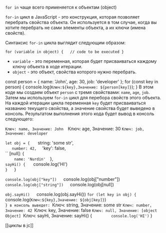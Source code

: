 `for in` чаще всего применяется к объектам (object)

`for-in` цикл в JavaScript - это конструкция, которая позволяет перебрать свойства объекта. Он используется в том случае, когда вы хотите перебрать не сами элементы объекта, а их ключи (имена свойств).

Синтаксис `for-in` цикла выглядит следующим образом:

`for (variable in object) {   // code to be executed }`

-   `variable` - это переменная, которая будет присваиваться каждому ключу объекта в ходе итерации.
-   `object` - это объект, свойства которого нужно перебрать.

const person = {
name: 'John', 
age: 30, 
job: 'developer' 
}; 
for (const key in person) { console.log(`Ключ:${key},Значение: ${person[key]}`); }
В этом коде мы создаем объект `person` с тремя свойствами: `name`, `age`, `job`. Затем мы используем `for-in` цикл для перебора свойств этого объекта. На каждой итерации цикла переменная `key` будет присваиваться названию текущего свойства, а значение свойства будет выведено в консоль. Результатом выполнения этого кода будет вывод в консоль следующего:


`Ключ: name, Значение: John 
`Ключ: age, Значение: 30
`Ключ: job, Значение: developer`

`let obj = {  
`    string: 'some str',  
`    number: 42,  
`    'key': false,  
 ``   [null]: {  
   `     name: 'Nurdin'  
    `},  
    `sayHi() {  
      `  console.log('HI')  
    `}  
`}  
  
`console.log(obj["key"])  
`console.log(obj["number"])  
`console.log(obj["string"])  
`console.log(obj[null])  
  
`obj.sayHi()  
`console.log(obj.sayHi())
`for (let key in obj) {  
`    console.log(`Ключ:${key},Значение: ${obj[key]}`)  
`}
в консоль выведет:
`Ключ: string, Значение: some str
`Ключ: number, Значение: 42
`Ключ: key, Значение: false
`Ключ: null, Значение: [object Object]
`Ключ: sayHi, Значение: sayHi() {
`         console.log('HI')
`     }

[[циклы в jc]]